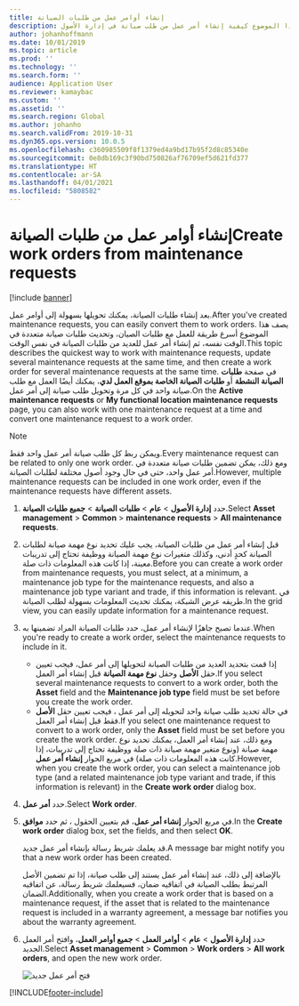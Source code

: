 ```yaml
---
title: إنشاء أوامر عمل من طلبات الصيانة
description: يشرح هذا الموضوع كيفية إنشاء أمر عمل من طلب صيانة في إدارة الأصول.
author: johanhoffmann
ms.date: 10/01/2019
ms.topic: article
ms.prod: ''
ms.technology: ''
ms.search.form: ''
audience: Application User
ms.reviewer: kamaybac
ms.custom: ''
ms.assetid: ''
ms.search.region: Global
ms.author: johanho
ms.search.validFrom: 2019-10-31
ms.dyn365.ops.version: 10.0.5
ms.openlocfilehash: c360985509f8f1379ed4a9bd17b95f2d8c85340e
ms.sourcegitcommit: 0e8db169c3f90bd750826af76709ef5d621fd377
ms.translationtype: HT
ms.contentlocale: ar-SA
ms.lasthandoff: 04/01/2021
ms.locfileid: "5808582"
---
```

# <a name="create-work-orders-from-maintenance-requests"></a><span data-ttu-id="1e6e9-103">إنشاء أوامر عمل من طلبات الصيانة</span><span class="sxs-lookup"><span data-stu-id="1e6e9-103">Create work orders from maintenance requests</span></span>

[!include [banner](../../includes/banner.md)]

 


<span data-ttu-id="1e6e9-104">بعد إنشاء طلبات الصيانة، يمكنك تحويلها بسهولة إلى أوامر عمل.</span><span class="sxs-lookup"><span data-stu-id="1e6e9-104">After you've created maintenance requests, you can easily convert them to work orders.</span></span> <span data-ttu-id="1e6e9-105">يصف هذا الموضوع أسرع طريقة للعمل مع طلبات الصيان، وتحديث طلبات صيانة متعددة في الوقت نفسه، ثم إنشاء أمر عمل للعديد من طلبات الصيانة في نفس الوقت.</span><span class="sxs-lookup"><span data-stu-id="1e6e9-105">This topic describes the quickest way to work with maintenance requests, update several maintenance requests at the same time, and then create a work order for several maintenance requests at the same time.</span></span> <span data-ttu-id="1e6e9-106">في صفحة **طلبات الصيانة النشطة** أو **طلبات الصيانة الخاصة بموقع العمل لدي**، يمكنك أيضًا العمل مع طلب صيانة واحد في كل مرة وتحويل طلب صيانة إلى أمر عمل.</span><span class="sxs-lookup"><span data-stu-id="1e6e9-106">On the **Active maintenance requests** or **My functional location maintenance requests** page, you can also work with one maintenance request at a time and convert one maintenance request to a work order.</span></span>

> [!NOTE]
> <span data-ttu-id="1e6e9-107">ويمكن ربط كل طلب صيانة أمر عمل واحد فقط.</span><span class="sxs-lookup"><span data-stu-id="1e6e9-107">Every maintenance request can be related to only one work order.</span></span> <span data-ttu-id="1e6e9-108">ومع ذلك، يمكن تضمين طلبات صيانة متعددة في أمر عمل واحد، حتى في حال وجود أصول مختلفة لطلبات الصيانة.</span><span class="sxs-lookup"><span data-stu-id="1e6e9-108">However, multiple maintenance requests can be included in one work order, even if the maintenance requests have different assets.</span></span>

1. <span data-ttu-id="1e6e9-109">حدد **إدارة الأصول** \> **عام** \> **طلبات الصيانة** \> **جميع طلبات الصيانة**.</span><span class="sxs-lookup"><span data-stu-id="1e6e9-109">Select **Asset management** \> **Common** \> **maintenance requests** \> **All maintenance requests**.</span></span>
2. <span data-ttu-id="1e6e9-110">قبل إنشاء أمر عمل من طلبات الصيانة، يجب عليك تحديد نوع مهمة صيانة لطلبات الصيانة كحدٍ أدنى، وكذلك متغيرات نوع مهمة الصيانة ووظيفة تحتاج إلى تدريبات معينة، إذا كانت هذه المعلومات ذات صلة.</span><span class="sxs-lookup"><span data-stu-id="1e6e9-110">Before you can create a work order from maintenance requests, you must select, at a minimum, a maintenance job type for the maintenance requests, and also a maintenance job type variant and trade, if this information is relevant.</span></span> <span data-ttu-id="1e6e9-111">في طريقه عرض الشبكة، يمكنك تحديث المعلومات بسهولة لطلب الصيانة.</span><span class="sxs-lookup"><span data-stu-id="1e6e9-111">In the grid view, you can easily update information for a maintenance request.</span></span>
3. <span data-ttu-id="1e6e9-112">عندما تصبح جاهزًا لإنشاء أمر عمل، حدد طلبات الصيانة المراد تضمينها به.</span><span class="sxs-lookup"><span data-stu-id="1e6e9-112">When you're ready to create a work order, select the maintenance requests to include in it.</span></span>

    - <span data-ttu-id="1e6e9-113">إذا قمت بتحديد العديد من طلبات الصيانة لتحويلها إلى أمر عمل، فيجب تعيين حقل **الأصل** وحقل **نوع مهمة الصيانة** قبل إنشاء أمر العمل.</span><span class="sxs-lookup"><span data-stu-id="1e6e9-113">If you select several maintenance requests to convert to a work order, both the **Asset** field and the **Maintenance job type** field must be set before you create the work order.</span></span>
    - <span data-ttu-id="1e6e9-114">في حالة تحديد طلب صيانة واحد لتحويله إلى أمر عمل ، فيجب تعيين حقل **الأصل** فقط قبل إنشاء أمر العمل.</span><span class="sxs-lookup"><span data-stu-id="1e6e9-114">If you select one maintenance request to convert to a work order, only the **Asset** field must be set before you create the work order.</span></span> <span data-ttu-id="1e6e9-115">ومع ذلك، عند إنشاء أمر العمل، يمكنك تحديد نوع مهمة صيانة (ونوع متغير مهمة صيانة ذات صلة ووظيفة تحتاج إلى تدريبات، إذا كانت هذه المعلومات ذات صلة) في مربع الحوار **إنشاء أمر عمل**.</span><span class="sxs-lookup"><span data-stu-id="1e6e9-115">However, when you create the work order, you can select a maintenance job type (and a related maintenance job type variant and trade, if this information is relevant) in the **Create work order** dialog box.</span></span>

4. <span data-ttu-id="1e6e9-116">حدد **أمر عمل**.</span><span class="sxs-lookup"><span data-stu-id="1e6e9-116">Select **Work order**.</span></span>
5. <span data-ttu-id="1e6e9-117">في مربع الحوار **إنشاء أمر عمل**، قم بتعيين الحقول ، ثم حدد **موافق**.</span><span class="sxs-lookup"><span data-stu-id="1e6e9-117">In the **Create work order** dialog box, set the fields, and then select **OK**.</span></span>

    <span data-ttu-id="1e6e9-118">قد يعلمك شريط رسالة بإنشاء أمر عمل جديد.</span><span class="sxs-lookup"><span data-stu-id="1e6e9-118">A message bar might notify you that a new work order has been created.</span></span>

    <span data-ttu-id="1e6e9-119">بالإضافة إلى ذلك، عند إنشاء أمر عمل يستند إلى طلب صيانة، إذا تم تضمين الأصل المرتبط بطلب الصيانة في اتفاقيه ضمان، فسيعلمك شريط رسالة، عن اتفاقيه الضمان.</span><span class="sxs-lookup"><span data-stu-id="1e6e9-119">Additionally, when you create a work order that is based on a maintenance request, if the asset that is related to the maintenance request is included in a warranty agreement, a message bar notifies you about the warranty agreement.</span></span>

6. <span data-ttu-id="1e6e9-120">حدد **إدارة الأصول** \> **عام** \> **أوامر العمل** \> **جميع أوامر العمل**، وافتح أمر العمل الجديد.</span><span class="sxs-lookup"><span data-stu-id="1e6e9-120">Select **Asset management** \> **Common** \> **Work orders** \> **All work orders**, and open the new work order.</span></span>

    ![فتح أمر عمل جديد](media/05-manage-maintenance-requests.png)



[!INCLUDE[footer-include](../../../includes/footer-banner.md)]